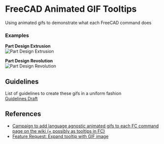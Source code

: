 # FreeCAD Animated GIF Tooltips
Using animated gifs to demonstrate what each FreeCAD command does

### Examples
**Part Design Extrusion**  
![Part Design Extrusion](https://1.bp.blogspot.com/-4p3fUd1hVH4/VvQ4DLegLGI/AAAAAAAACwU/dIlUN00yo9kR6yzn0VhDq44Co38Jt4ilA/s1600/out-1_0-18.gif)

**Part Design Revolution**  
![Part Design Revolution](https://2.bp.blogspot.com/-lwBJamnY518/VvQ4DlPOxRI/AAAAAAAACwY/RBwjZfyW6lYVSFrn5rnw4yhOgnavcietg/s1600/revolution.gif)

## Guidelines 
List of guidelines to create these gifs in a uniform fashion  
[Guidelines Draft](https://gist.github.com/luzpaz/e8868cc3f0f935fd6ad3ca68ca43b3ba)

## References 
* [Campaign to add language agnostic animated gifs to each FC command page on the wiki (+ possibly as tooltips in FC)](https://forum.freecadweb.org/viewtopic.php?f=21&t=22781)  
* [Feature Request: Expand tooltip with GIF image](https://forum.freecadweb.org/viewtopic.php?f=8&t=14972)  
